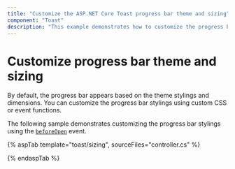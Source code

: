 ```yaml
---
title: "Customize the ASP.NET Core Toast progress bar theme and sizing"
component: "Toast"
description: "This example demonstrates how to customize the progress bar theme and sizing in the Syncfusion ASP.NET Core Toast control."
---
```


# Customize progress bar theme and sizing

By default, the progress bar appears based on the theme stylings and dimensions. You can customize the progress bar stylings using custom CSS or event functions.

The following sample demonstrates customizing the progress bar stylings using the [`beforeOpen`](https://help.syncfusion.com/cr/aspnetcore-js2/Syncfusion.EJ2.Notifications.Toast.html#Syncfusion_EJ2_Notifications_Toast_BeforeOpen) event.

{% aspTab template="toast/sizing", sourceFiles="controller.cs" %}

{% endaspTab %}
